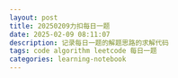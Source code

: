 ```yaml
---
layout: post
title: 20250209力扣每日一题
date: 2025-02-09 08:11:07
description: 记录每日一题的解题思路的求解代码
tags: code algorithm leetcode 每日一题
categories: learning-notebook
---
```

